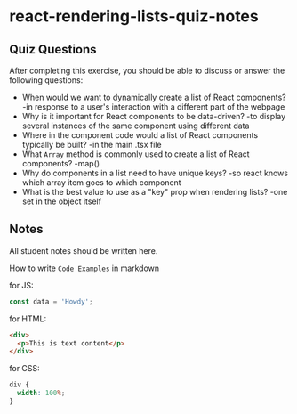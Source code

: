# react-rendering-lists-quiz-notes

## Quiz Questions

After completing this exercise, you should be able to discuss or answer the following questions:

- When would we want to dynamically create a list of React components?
  -in response to a user's interaction with a different part of the webpage
- Why is it important for React components to be data-driven?
  -to display several instances of the same component using different data
- Where in the component code would a list of React components typically be built?
  -in the main .tsx file
- What `Array` method is commonly used to create a list of React components?
  -map()
- Why do components in a list need to have unique keys?
  -so react knows which array item goes to which component
- What is the best value to use as a "key" prop when rendering lists?
  -one set in the object itself

## Notes

All student notes should be written here.

How to write `Code Examples` in markdown

for JS:

```javascript
const data = 'Howdy';
```

for HTML:

```html
<div>
  <p>This is text content</p>
</div>
```

for CSS:

```css
div {
  width: 100%;
}
```
